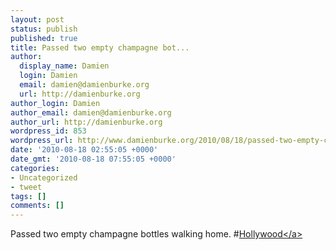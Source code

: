 ```yaml
---
layout: post
status: publish
published: true
title: Passed two empty champagne bot...
author:
  display_name: Damien
  login: Damien
  email: damien@damienburke.org
  url: http://damienburke.org
author_login: Damien
author_email: damien@damienburke.org
author_url: http://damienburke.org
wordpress_id: 853
wordpress_url: http://www.damienburke.org/2010/08/18/passed-two-empty-champagne-bot-2/
date: '2010-08-18 02:55:05 +0000'
date_gmt: '2010-08-18 07:55:05 +0000'
categories:
- Uncategorized
- tweet
tags: []
comments: []
---
```

<p>Passed two empty champagne bottles walking home. #<a href="http:&#47;&#47;search.twitter.com&#47;search?q=%23Hollywood" class="aktt_hashtag">Hollywood<&#47;a></p>
